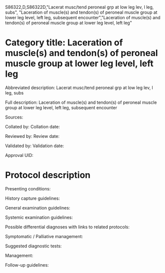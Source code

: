 S86322,D,S86322D,"Lacerat musc/tend peroneal grp at low leg lev, l leg, subs", "Laceration of muscle(s) and tendon(s) of peroneal muscle group at lower leg level, left leg, subsequent encounter","Laceration of muscle(s) and tendon(s) of peroneal muscle group at lower leg level, left leg"
# Category title: Laceration of muscle(s) and tendon(s) of peroneal muscle group at lower leg level, left leg

Abbreviated description: Lacerat musc/tend peroneal grp at low leg lev, l leg, subs

Full description: Laceration of muscle(s) and tendon(s) of peroneal muscle group at lower leg level, left leg, subsequent encounter

Sources:

Collated by:
Collation date:

Reviewed by:
Review date:

Validated by:
Validation date:

Approval UID:

# Protocol description

Presenting conditions:

History capture guidelines:

General examination guidelines:

Systemic examination guidelines:

Possible differential diagnoses with links to related protocols:

Symptomatic / Palliative management:

Suggested diagnostic tests:

Management:

Follow-up guidelines:
